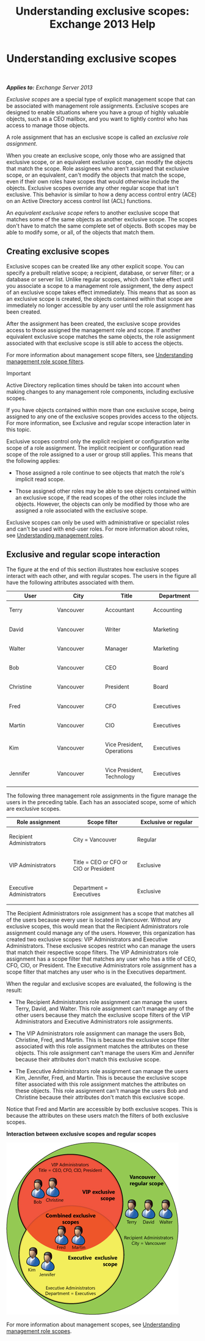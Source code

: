﻿---
title: 'Understanding exclusive scopes: Exchange 2013 Help'
TOCTitle: Understanding exclusive scopes
ms:assetid: 32492622-3b01-4e3b-8288-ed39525eea75
ms:mtpsurl: https://technet.microsoft.com/en-us/library/Dd638110(v=EXCHG.150)
ms:contentKeyID: 49289222
ms.date: 05/13/2016
mtps_version: v=EXCHG.150
---

# Understanding exclusive scopes

 

_**Applies to:** Exchange Server 2013_


*Exclusive scopes* are a special type of explicit management scope that can be associated with management role assignments. Exclusive scopes are designed to enable situations where you have a group of highly valuable objects, such as a CEO mailbox, and you want to tightly control who has access to manage those objects.

A role assignment that has an exclusive scope is called an *exclusive role assignment*.

When you create an exclusive scope, only those who are assigned that exclusive scope, or an equivalent exclusive scope, can modify the objects that match the scope. Role assignees who aren't assigned that exclusive scope, or an equivalent, can't modify the objects that match the scope, even if their own roles have scopes that would otherwise include the objects. Exclusive scopes override any other regular scope that isn't exclusive. This behavior is similar to how a deny access control entry (ACE) on an Active Directory access control list (ACL) functions.

An *equivalent exclusive scope* refers to another exclusive scope that matches some of the same objects as another exclusive scope. The scopes don't have to match the same complete set of objects. Both scopes may be able to modify some, or all, of the objects that match them.

## Creating exclusive scopes

Exclusive scopes can be created like any other explicit scope. You can specify a prebuilt relative scope; a recipient, database, or server filter; or a database or server list. Unlike regular scopes, which don't take effect until you associate a scope to a management role assignment, the deny aspect of an exclusive scope takes effect immediately. This means that as soon as an exclusive scope is created, the objects contained within that scope are immediately no longer accessible by any user until the role assignment has been created.

After the assignment has been created, the exclusive scope provides access to those assigned the management role and scope. If another equivalent exclusive scope matches the same objects, the role assignment associated with that exclusive scope is still able to access the objects.

For more information about management scope filters, see [Understanding management role scope filters](understanding-management-role-scope-filters-exchange-2013-help.md).


> [!IMPORTANT]
> Active Directory replication times should be taken into account when making changes to any management role components, including exclusive scopes.



If you have objects contained within more than one exclusive scope, being assigned to any one of the exclusive scopes provides access to the objects. For more information, see Exclusive and regular scope interaction later in this topic.

Exclusive scopes control only the explicit recipient or configuration write scope of a role assignment. The implicit recipient or configuration read scope of the role assigned to a user or group still applies. This means that the following applies:

  - Those assigned a role continue to see objects that match the role's implicit read scope.

  - Those assigned other roles may be able to see objects contained within an exclusive scope, if the read scopes of the other roles include the objects. However, the objects can only be modified by those who are assigned a role associated with the exclusive scope.

Exclusive scopes can only be used with administrative or specialist roles and can't be used with end-user roles. For more information about roles, see [Understanding management roles](understanding-management-roles-exchange-2013-help.md).

## Exclusive and regular scope interaction

The figure at the end of this section illustrates how exclusive scopes interact with each other, and with regular scopes. The users in the figure all have the following attributes associated with them.


<table>
<colgroup>
<col style="width: 25%" />
<col style="width: 25%" />
<col style="width: 25%" />
<col style="width: 25%" />
</colgroup>
<thead>
<tr class="header">
<th>User</th>
<th>City</th>
<th>Title</th>
<th>Department</th>
</tr>
</thead>
<tbody>
<tr class="odd">
<td><p>Terry</p></td>
<td><p>Vancouver</p></td>
<td><p>Accountant</p></td>
<td><p>Accounting</p></td>
</tr>
<tr class="even">
<td><p>David</p></td>
<td><p>Vancouver</p></td>
<td><p>Writer</p></td>
<td><p>Marketing</p></td>
</tr>
<tr class="odd">
<td><p>Walter</p></td>
<td><p>Vancouver</p></td>
<td><p>Manager</p></td>
<td><p>Marketing</p></td>
</tr>
<tr class="even">
<td><p>Bob</p></td>
<td><p>Vancouver</p></td>
<td><p>CEO</p></td>
<td><p>Board</p></td>
</tr>
<tr class="odd">
<td><p>Christine</p></td>
<td><p>Vancouver</p></td>
<td><p>President</p></td>
<td><p>Board</p></td>
</tr>
<tr class="even">
<td><p>Fred</p></td>
<td><p>Vancouver</p></td>
<td><p>CFO</p></td>
<td><p>Executives</p></td>
</tr>
<tr class="odd">
<td><p>Martin</p></td>
<td><p>Vancouver</p></td>
<td><p>CIO</p></td>
<td><p>Executives</p></td>
</tr>
<tr class="even">
<td><p>Kim</p></td>
<td><p>Vancouver</p></td>
<td><p>Vice President, Operations</p></td>
<td><p>Executives</p></td>
</tr>
<tr class="odd">
<td><p>Jennifer</p></td>
<td><p>Vancouver</p></td>
<td><p>Vice President, Technology</p></td>
<td><p>Executives</p></td>
</tr>
</tbody>
</table>


The following three management role assignments in the figure manage the users in the preceding table. Each has an associated scope, some of which are exclusive scopes.


<table>
<colgroup>
<col style="width: 33%" />
<col style="width: 33%" />
<col style="width: 33%" />
</colgroup>
<thead>
<tr class="header">
<th>Role assignment</th>
<th>Scope filter</th>
<th>Exclusive or regular</th>
</tr>
</thead>
<tbody>
<tr class="odd">
<td><p>Recipient Administrators</p></td>
<td><p>City = Vancouver</p></td>
<td><p>Regular</p></td>
</tr>
<tr class="even">
<td><p>VIP Administrators</p></td>
<td><p>Title = CEO or CFO or CIO or President</p></td>
<td><p>Exclusive</p></td>
</tr>
<tr class="odd">
<td><p>Executive Administrators</p></td>
<td><p>Department = Executives</p></td>
<td><p>Exclusive</p></td>
</tr>
</tbody>
</table>


The Recipient Administrators role assignment has a scope that matches all of the users because every user is located in Vancouver. Without any exclusive scopes, this would mean that the Recipient Administrators role assignment could manage any of the users. However, this organization has created two exclusive scopes: VIP Administrators and Executive Administrators. These exclusive scopes restrict who can manage the users that match their respective scope filters. The VIP Administrators role assignment has a scope filter that matches any user who has a title of CEO, CFO, CIO, or President. The Executive Administrators role assignment has a scope filter that matches any user who is in the Executives department.

When the regular and exclusive scopes are evaluated, the following is the result:

  - The Recipient Administrators role assignment can manage the users Terry, David, and Walter. This role assignment can't manage any of the other users because they match the exclusive scope filters of the VIP Administrators and Executive Administrators role assignments.

  - The VIP Administrators role assignment can manage the users Bob, Christine, Fred, and Martin. This is because the exclusive scope filter associated with this role assignment matches the attributes on these objects. This role assignment can't manage the users Kim and Jennifer because their attributes don't match this exclusive scope.

  - The Executive Administrators role assignment can manage the users Kim, Jennifer, Fred, and Martin. This is because the exclusive scope filter associated with this role assignment matches the attributes on these objects. This role assignment can't manage the users Bob and Christine because their attributes don't match this exclusive scope.

Notice that Fred and Martin are accessible by both exclusive scopes. This is because the attributes on these users match the filters of both exclusive scopes.

**Interaction between exclusive scopes and regular scopes**

![Exclusive and regular scope interaction](images/Dd638110.0aa26d1d-1fa6-44d8-802d-83d75cd2624c(EXCHG.150).jpg "Exclusive and regular scope interaction")

For more information about management scopes, see [Understanding management role scopes](understanding-management-role-scopes-exchange-2013-help.md).

